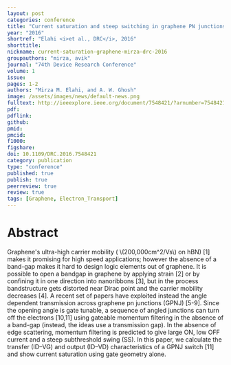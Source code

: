 ```yaml
---
layout: post
categories: conference
title: "Current saturation and steep switching in graphene PN junctions using angle-dependent scattering"
year: "2016"
shortref: "Elahi <i>et al., DRC</i>, 2016"
shorttitle:
nickname: current-saturation-graphene-mirza-drc-2016
groupauthors: "mirza, avik"
journal: "74th Device Research Conference"
volume: 1
issue: 
pages: 1-2
authors: "Mirza M. Elahi, and A. W. Ghosh"
image: /assets/images/news/default-news.png
fulltext: http://ieeexplore.ieee.org/document/7548421/?arnumber=7548421
pdf: 
pdflink: 
github: 
pmid: 
pmcid: 
f1000: 
figshare: 
doi: 10.1109/DRC.2016.7548421
category: publication
type: "conference"
published: true
publish: true
peerreview: true
review: true
tags: [Graphene, Electron_Transport]
---
```


# Abstract 

Graphene's ultra-high carrier mobility ( \\(200,000cm^2/Vs\\) on hBN) [1] makes it promising for high speed applications; however the absence of a band-gap makes it hard to design logic elements out of graphene. It is possible to open a bandgap in graphene by applying strain [2] or by confining it in one direction into nanoribbons [3], but in the process bandstructure gets distorted near Dirac point and the carrier mobility decreases [4]. A recent set of papers have exploited instead the angle dependent transmission across graphene pn junctions (GPNJ) [5-9]. Since the opening angle is gate tunable, a sequence of angled junctions can turn off the electrons [10,11] using gateable momentum filtering in the absence of a band-gap (instead, the ideas use a transmission gap). In the absence of edge scattering, momentum filtering is predicted to give large ON, low OFF current and a steep subthreshold swing (SS). In this paper, we calculate the transfer (ID–VG) and output (ID–VD) characteristics of a GPNJ switch [11] and show current saturation using gate geometry alone.
